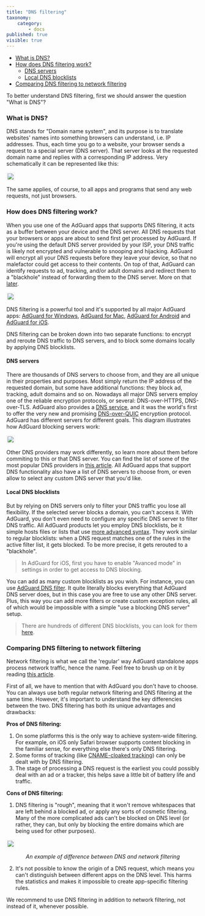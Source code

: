 ```yaml
---
title: "DNS filtering"
taxonomy:
    category:
        - docs
published: true
visible: true
---
```


* [What is DNS?](#what-is-dns)
* [How does DNS filtering work?](#dns-filtering)
    * [DNS servers](#dns-servers)
    * [Local DNS blocklists](#dns-blocklists)
* [Comparing DNS filtering to network filtering](#compare)

To better understand DNS filtering, first we should answer the question "What is DNS"?

<a id="what-is-dns"></a>
### What is DNS?

DNS stands for "Domain name system", and its purpose is to translate websites' names into something browsers can understand, i.e. IP addresses. Thus, each time you go to a website, your browser sends a request to a special server (DNS server). That server looks at the requested domain name and replies with a corresponding IP address. Very schematically it can be represented like this:

<img src="https://cdn.adguard.com/public/Adguard/kb/DNS_filtering/how_dns_works_en.png" style="border: 1px solid #efefef; padding: 2px;" />

The same applies, of course, to all apps and programs that send any web requests, not just browsers.

<a id="dns-filtering"></a>
### How does DNS filtering work?

When you use one of the AdGuard apps that supports DNS filtering, it acts as a buffer between your device and the DNS server. All DNS requests that your browsers or apps are about to send first get processed by AdGuard. If you're using the default DNS server provided by your ISP, your DNS traffic is likely not encrypted and vulnerable to snooping and hijacking. AdGuard will encrypt all your DNS requests before they leave your device, so that no malefactor could get access to their contents. On top of that, AdGuard can identify requests to ad, tracking, and/or adult domains and redirect them to a "blackhole" instead of forwarding them to the DNS server. More on that [later](#dns-blocklists).

<img src="https://cdn.adguard.com/public/Adguard/kb/DNS_filtering/how_dns_filtering_works_en.png" style="border: 1px solid #efefef; padding: 2px;" />

DNS filtering is a powerful tool and it's supported by all major AdGuard apps: [AdGuard for Windows](https://adguard.com/en/adguard-windows/overview.html), [AdGuard for Mac](https://adguard.com/en/adguard-mac/overview.html), [AdGuard for Android](https://adguard.com/en/adguard-android/overview.html) and [AdGuard for iOS](https://adguard.com/en/adguard-ios/overview.html).

DNS filtering can be broken down into two separate functions: to encrypt and reroute DNS traffic to DNS servers, and to block some domains locally by applying DNS blocklists.

<a id="dns-servers"></a>
#### DNS servers

There are thousands of DNS servers to choose from, and they are all unique in their properties and purposes. Most simply return the IP address of the requested domain, but some have additional functions: they block ad, tracking, adult domains and so on. Nowadays all major DNS servers employ one of the reliable encryption protocols, or several: DNS-over-HTTPS, DNS-over-TLS. AdGuard also provides a [DNS service](https://adguard.com/en/adguard-dns/overview.html), and it was the world's first to offer the very new and promising [DNS-over-QUIC](https://adguard.com/en/blog/dns-over-quic.html) encryption protocol. AdGuard has different servers for different goals. This diagram illustrates how AdGuard blocking servers work:

<img src="https://cdn.adguard.com/public/Adguard/kb/DNS_filtering/adguard_dns_en.jpg" style="border: 1px solid #efefef; padding: 2px;" />

Other DNS providers may work differently, so learn more about them before commiting to this or that DNS server. You can find the list of some of the most popular DNS providers in [this article](https://kb.adguard.com/en/general/dns-providers). All AdGuard apps that support DNS functionality also have a list of DNS servers to choose from, or even allow to select any custom DNS server that you'd like.

<a id="dns-blocklists"></a>
#### Local DNS blocklists

But by relying on DNS servers only to filter your DNS traffic you lose all flexibility. If the selected server blocks a domain, you can't access it. With AdGuard, you don't even need to configure any specific DNS server to filter DNS traffic. All AdGuard products let you employ DNS blocklists, be it simple hosts files or lists that use [more advanced syntax](https://kb.adguard.com/en/general/dns-filtering-syntax). They work similar to regular blocklists: when a DNS request matches one of the rules in the active filter list, it gets blocked. To be more precise, it gets rerouted to a "blackhole".

>In AdGuard for iOS, first you have to enable "Avanced mode" in settings in order to get access to DNS blocking.

You can add as many custom blocklists as you wish. For instance, you can use [AdGuard DNS filter](https://github.com/AdguardTeam/AdGuardSDNSFilter). It quite literally blocks everything that AdGuard DNS server does, but in this case you are free to use any other DNS server. Plus, this way you can add more filters or create custom exception rules, all of which would be impossible with a simple "use a blocking DNS server" setup. 

>There are hundreds of different DNS blocklists, you can look for them [here](https://filterlists.com/).

<a id="compare"></a>
### Comparing DNS filtering to network filtering

Network filtering is what we call the 'regular' way AdGuard standalone apps process network traffic, hence the name. Feel free to brush up on it by reading [this article](https://kb.adguard.com/en/general/how-ad-blocking-works).

First of all, we have to mention that with AdGuard you don't have to choose. You can always use both regular network filtering and DNS filtering at the same time. However, it's important to understand the key differencies between the two. DNS filtering has both its unique advantages and drawbacks:

**Pros of DNS filtering:**

1. On some platforms this is the only way to achieve system-wide filtering. For example, on iOS only Safari browser supports content blocking in the familiar sense, for everything else there's only DNS filtering.
2. Some forms of tracking (like [CNAME-cloaked tracking](https://adguard.com/en/blog/cname-tracking.html)) can only be dealt with by DNS filtering.
3. The stage of processing a DNS request is the earliest you could possibly deal with an ad or a tracker, this helps save a little bit of battery life and traffic.

**Cons of DNS filtering:**

1. DNS filtering is "rough", meaning that it won't remove whitespaces that are left behind a blocked ad, or apply any sorts of cosmetic filtering. Many of the more complicated ads can't be blocked on DNS level (or rather, they can, but only by blocking the entire domains which are being used for other purposes). 

<img src="https://cdn.adguard.com/public/Adguard/kb/DNS_filtering/dns_diff.jpg" style="border: 1px solid #efefef; padding: 2px;" />
<p align="center"><i>An example of difference between DNS and network filtering</i><p>

2. It's not possible to know the origin of a DNS request, which means you can't distinguish between different apps on the DNS level. This harms the statistics and makes it impossible to create app-specific filtering rules.

We recommend to use DNS filtering in addition to network filtering, not instead of it, whenever possible.